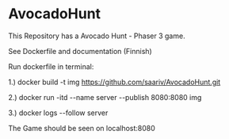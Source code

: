 # AvocadoHunt

This Repository has a Avocado Hunt - Phaser 3 game. 

See Dockerfile and documentation (Finnish) 

Run dockerfile in terminal: 

1.) docker build -t img https://github.com/saariv/AvocadoHunt.git

2.) docker run -itd --name server --publish 8080:8080 img

3.) docker logs --follow server

The Game should be seen on localhost:8080
